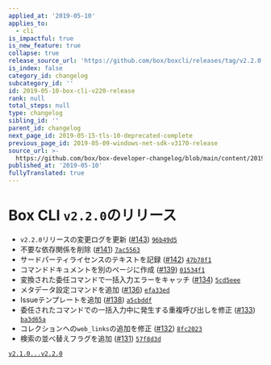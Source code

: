 ```yaml
---
applied_at: '2019-05-10'
applies_to:
  - cli
is_impactful: true
is_new_feature: true
collapse: true
release_source_url: 'https://github.com/box/boxcli/releases/tag/v2.2.0'
is_index: false
category_id: changelog
subcategory_id: ''
id: 2019-05-10-box-cli-v220-release
rank: null
total_steps: null
type: changelog
sibling_id: ''
parent_id: changelog
next_page_id: 2019-05-15-tls-10-deprecated-complete
previous_page_id: 2019-05-09-windows-net-sdk-v3170-release
source_url: >-
  https://github.com/box/box-developer-changelog/blob/main/content/2019/05-10-box-cli-v220-release.md
published_at: '2019-05-10'
fullyTranslated: true
---
```

# Box CLI `v2.2.0`のリリース

* `v2.2.0`リリースの変更ログを更新 ([#143](https://github.com/box/boxcli/pull/143)) [`96b49d5`](https://github.com/box/boxcli/commit/96b49d5)
* 不要な依存関係を削除 ([#141](https://github.com/box/boxcli/pull/141)) [`7ac5563`](https://github.com/box/boxcli/commit/7ac5563)
* サードパーティライセンスのテキストを記録 ([#142](https://github.com/box/boxcli/pull/142)) [`47b78f1`](https://github.com/box/boxcli/commit/47b78f1)
* コマンドドキュメントを別のページに作成 ([#139](https://github.com/box/boxcli/pull/139)) [`01534f1`](https://github.com/box/boxcli/commit/01534f1)
* 変換された委任コマンドで一括入力エラーをキャッチ ([#134](https://github.com/box/boxcli/pull/134)) [`5cd5eee`](https://github.com/box/boxcli/commit/5cd5eee)
* メタデータ設定コマンドを追加 ([#136](https://github.com/box/boxcli/pull/136)) [`efa33ed`](https://github.com/box/boxcli/commit/efa33ed)
* Issueテンプレートを追加 ([#138](https://github.com/box/boxcli/pull/138)) [`a5cbddf`](https://github.com/box/boxcli/commit/a5cbddf)
* 委任されたコマンドでの一括入力中に発生する重複呼び出しを修正 ([#133](https://github.com/box/boxcli/pull/133)) [`ba3d65a`](https://github.com/box/boxcli/commit/ba3d65a)
* コレクションへの`web_links`の追加を修正 ([#132](https://github.com/box/boxcli/pull/132)) [`8fc2023`](https://github.com/box/boxcli/commit/8fc2023)
* 検索の並べ替えフラグを追加 ([#131](https://github.com/box/boxcli/pull/131)) [`57f8d3d`](https://github.com/box/boxcli/commit/57f8d3d)

[`v2.1.0...v2.2.0`](https://github.com/box/boxcli/compare/`v2.1.0...v2.2.0`)
